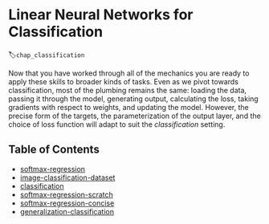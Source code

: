 # Linear Neural Networks for Classification
:label:`chap_classification`

Now that you have worked through all of the mechanics
you are ready to apply these skills to broader kinds of tasks.
Even as we pivot towards classification,
most of the plumbing remains the same:
loading the data, passing it through the model,
generating output, calculating the loss,
taking gradients with respect to weights,
and updating the model.
However, the precise form of the targets,
the parameterization of the output layer,
and the choice of loss function will adapt
to suit the *classification* setting.

## Table of Contents
 - [softmax-regression](softmax-regression.ipynb)
 - [image-classification-dataset](image-classification-dataset.ipynb)
 - [classification](classification.ipynb)
 - [softmax-regression-scratch](softmax-regression-scratch.ipynb)
 - [softmax-regression-concise](softmax-regression-concise.ipynb)
 - [generalization-classification](generalization-classification.ipynb)
